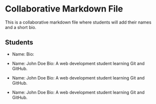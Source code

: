 # Collaborative Markdown File

This is a collaborative markdown file where students will add their names and a short bio.

## Students

- Name: 
  Bio:

- Name: John Doe
  Bio: A web development student learning Git and GitHub.

- Name: John Doe
  Bio: A web development student learning Git and GitHub.

- Name: John Doe
  Bio: A web development student learning Git and GitHub.

